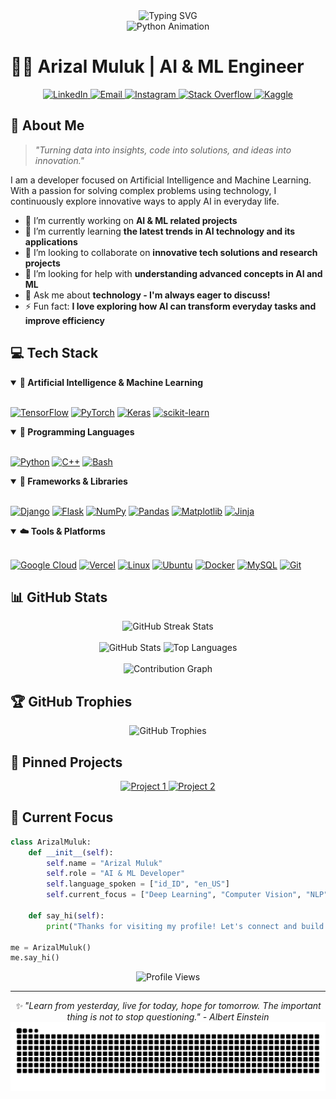 <div align="center">
  <img src="https://readme-typing-svg.herokuapp.com?font=Fira+Code&size=30&duration=3000&pause=1000&color=00E7FF&center=true&vCenter=true&random=false&width=600&lines=Welcome+to+My+Profile!;AI+%26+ML+Enthusiast;Python+Developer;Data+Science+Explorer" alt="Typing SVG" />
</div>

<div align="center">
  <img src="https://media.giphy.com/media/v1.Y2lkPTc5MGI3NjExZzhtN2VxcTNkemZpeGU0OHg4NDM4ZHYxOHZuaHU2MWo4cTd0dzd3NSZlcD12MV9naWZzX3NlYXJjaCZjdD1n/gG9fVWJdN41NeiHhzk/giphy.gif" width="300" alt="Python Animation"/>

  <!-- <img src="/assets/gif/sunaina-sunny-miller-snakemovementdetail3.gif" width="300" alt="Python Animation"/> -->
</div>

# 👨‍💻 Arizal Muluk | AI & ML Engineer

<div align="center">
  <a href="https://www.linkedin.com/in/arizalfirdausbaguspratama/" target="_blank">
    <img src="https://img.shields.io/badge/-LinkedIn-0077B5?style=for-the-badge&logo=linkedin&logoColor=white" alt="LinkedIn"/>
  </a>
  <a href="mailto:bangmulukkeren@gmail.com" target="_blank">
    <img src="https://img.shields.io/badge/-Email-D14836?style=for-the-badge&logo=gmail&logoColor=white" alt="Email"/>
  </a>
  <a href="https://instagram.com/arzlfrds" target="_blank">
    <img src="https://img.shields.io/badge/-Instagram-E4405F?style=for-the-badge&logo=instagram&logoColor=white" alt="Instagram"/>
  </a>
  <a href="https://stackoverflow.com/users/25367944/muluk" target="_blank">
    <img src="https://img.shields.io/badge/-Stackoverflow-FE7A16?style=for-the-badge&logo=stack-overflow&logoColor=white" alt="Stack Overflow"/>
  </a>
  <a href="https://www.kaggle.com/arizalfirdaus123" target="_blank">
    <img src="https://img.shields.io/badge/-Kaggle-20BEFF?style=for-the-badge&logo=Kaggle&logoColor=white" alt="Kaggle"/>
  </a>
</div>

## 🚀 About Me

> *"Turning data into insights, code into solutions, and ideas into innovation."*

I am a developer focused on Artificial Intelligence and Machine Learning. With a passion for solving complex problems using technology, I continuously explore innovative ways to apply AI in everyday life.

- 🔭 I’m currently working on **AI & ML related projects**
- 🌱 I’m currently learning **the latest trends in AI technology and its applications**
- 👯 I’m looking to collaborate on **innovative tech solutions and research projects**
- 🤝 I’m looking for help with **understanding advanced concepts in AI and ML**
- 💬 Ask me about **technology - I'm always eager to discuss!**
- ⚡ Fun fact: **I love exploring how AI can transform everyday tasks and improve efficiency**

## 💻 Tech Stack

<details open>
<summary><b>🧠 Artificial Intelligence & Machine Learning</b></summary>
<br>
<p align="left">
  <a href="#"><img src="https://img.shields.io/badge/TensorFlow-%23FF6F00.svg?style=for-the-badge&logo=TensorFlow&logoColor=white" alt="TensorFlow"/></a>
  <a href="#"><img src="https://img.shields.io/badge/PyTorch-%23EE4C2C.svg?style=for-the-badge&logo=PyTorch&logoColor=white" alt="PyTorch"/></a>
  <a href="#"><img src="https://img.shields.io/badge/Keras-%23D00000.svg?style=for-the-badge&logo=Keras&logoColor=white" alt="Keras"/></a>
  <a href="#"><img src="https://img.shields.io/badge/scikit--learn-%23F7931E.svg?style=for-the-badge&logo=scikit-learn&logoColor=white" alt="scikit-learn"/></a>
</p>
</details>

<details open>
<summary><b>🐍 Programming Languages</b></summary>
<br>
<p align="left">
  <a href="#"><img src="https://img.shields.io/badge/python-3670A0?style=for-the-badge&logo=python&logoColor=ffdd54" alt="Python"/></a>
  <a href="#"><img src="https://img.shields.io/badge/c++-%2300599C.svg?style=for-the-badge&logo=c%2B%2B&logoColor=white" alt="C++"/></a>
  <a href="#"><img src="https://img.shields.io/badge/Bash-%234EAA25.svg?style=for-the-badge&logo=gnu-bash&logoColor=white" alt="Bash"/></a>
  <!-- <a href="#"><img src="https://img.shields.io/badge/java-%23ED8B00.svg?style=for-the-badge&logo=openjdk&logoColor=white" alt="Java"/></a> -->
</p>
</details>

<details open>
<summary><b>🔧 Frameworks & Libraries</b></summary>
<br>
<p align="left">
  <a href="#"><img src="https://img.shields.io/badge/django-%23092E20.svg?style=for-the-badge&logo=django&logoColor=white" alt="Django"/></a>
  <a href="#"><img src="https://img.shields.io/badge/flask-%23000.svg?style=for-the-badge&logo=flask&logoColor=white" alt="Flask"/></a>
  <a href="#"><img src="https://img.shields.io/badge/numpy-%23013243.svg?style=for-the-badge&logo=numpy&logoColor=white" alt="NumPy"/></a>
  <a href="#"><img src="https://img.shields.io/badge/pandas-%23150458.svg?style=for-the-badge&logo=pandas&logoColor=white" alt="Pandas"/></a>
  <a href="#"><img src="https://img.shields.io/badge/Matplotlib-%23ffffff.svg?style=for-the-badge&logo=Matplotlib&logoColor=black" alt="Matplotlib"/></a>
  <a href="#"><img src="https://img.shields.io/badge/jinja-white.svg?style=for-the-badge&logo=jinja&logoColor=black" alt="Jinja"/></a>
</p>
</details>

<details open>
<summary><b>☁️ Tools & Platforms</b></summary>
<br>
<p align="left">
  <a href="#"><img src="https://img.shields.io/badge/GoogleCloud-%234285F4.svg?style=for-the-badge&logo=google-cloud&logoColor=white" alt="Google Cloud"/></a>
  <a href="#"><img src="https://img.shields.io/badge/vercel-%23000000.svg?style=for-the-badge&logo=vercel&logoColor=white" alt="Vercel"/></a>
  <a href="#"><img src="https://img.shields.io/badge/Linux-FCC624?style=for-the-badge&logo=linux&logoColor=black" alt="Linux"/></a>
  <a href="#"><img src="https://img.shields.io/badge/Ubuntu-E95420?style=for-the-badge&logo=ubuntu&logoColor=white" alt="Ubuntu"/></a>
  <a href="#"><img src="https://img.shields.io/badge/Docker-%232496ED.svg?style=for-the-badge&logo=docker&logoColor=white" alt="Docker"/></a>
  <a href="#"><img src="https://img.shields.io/badge/mysql-4479A1.svg?style=for-the-badge&logo=mysql&logoColor=white" alt="MySQL"/></a>
  <a href="#"><img src="https://img.shields.io/badge/git-%23F05033.svg?style=for-the-badge&logo=git&logoColor=white" alt="Git"/></a>
</p>
</details>

## 📊 GitHub Stats

<div align="center">
  <img src="https://github-readme-streak-stats.herokuapp.com/?user=ArizalMuluk&theme=tokyonight&hide_border=true&include_all_commits=true&count_private=true&cache_seconds=3600" alt="GitHub Streak Stats" />
</div>

<br>

<div align="center">
  <img src="https://github-readme-stats.vercel.app/api?username=ArizalMuluk&show_icons=true&theme=tokyonight&hide_border=true&count_private=true&include_all_commits=true&cache_seconds=3600" width="49%" alt="GitHub Stats" />
  
  <img src="https://github-readme-stats.vercel.app/api/top-langs/?username=ArizalMuluk&layout=compact&theme=tokyonight&hide_border=true&cache_seconds=3600" width="46%" alt="Top Languages" />
</div>

<br>

<div align="center">
  <img src="https://github-readme-activity-graph.vercel.app/graph?username=ArizalMuluk&theme=tokyo-night&hide_border=true&cache_seconds=3600" alt="Contribution Graph" />
</div>

## 🏆 GitHub Trophies

<div align="center">
  <img src="https://github-profile-trophy.vercel.app/?username=ArizalMuluk&theme=discord&no-frame=true&column=7" alt="GitHub Trophies" />
</div>

## 📌 Pinned Projects

<div align="center">
  <a href="https://github.com/ArizalMuluk/DT-model-testing.git" target="_blank">
    <img src="https://github-readme-stats.vercel.app/api/pin/?username=ArizalMuluk&repo=DT-model-testing&theme=tokyonight&hide_border=true&cache_seconds=3600" alt="Project 1" />
  </a>
  <a href="https://github.com/ArizalMuluk/linux-simple-commands.git" target="_blank">
    <img src="https://github-readme-stats.vercel.app/api/pin/?username=ArizalMuluk&repo=linux-simple-commands&theme=tokyonight&hide_border=true&cache_seconds=1800" alt="Project 2" />
  </a>
</div>

## 🎯 Current Focus

```python
class ArizalMuluk:
    def __init__(self):
        self.name = "Arizal Muluk"
        self.role = "AI & ML Developer"
        self.language_spoken = ["id_ID", "en_US"]
        self.current_focus = ["Deep Learning", "Computer Vision", "NLP"]
    
    def say_hi(self):
        print("Thanks for visiting my profile! Let's connect and build something amazing together.")

me = ArizalMuluk()
me.say_hi()
```

<div align="center">
  <img src="https://komarev.com/ghpvc/?username=ArizalMuluk&style=flat-square&color=blue" alt="Profile Views"/>
</div>

---

<div align="center">
  <i>✨ "Learn from yesterday, live for today, hope for tomorrow. The important thing is not to stop questioning." - Albert Einstein</i>
</div>

<img src="https://raw.githubusercontent.com/ArizalMuluk/ArizalMuluk/output/snake.svg" alt="Snake animation" />

###
